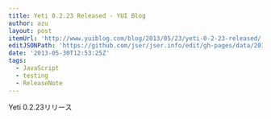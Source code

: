 ```yaml
---
title: Yeti 0.2.23 Released - YUI Blog
author: azu
layout: post
itemUrl: 'http://www.yuiblog.com/blog/2013/05/23/yeti-0-2-23-released/'
editJSONPath: 'https://github.com/jser/jser.info/edit/gh-pages/data/2013/05/index.json'
date: '2013-05-30T12:53:25Z'
tags:
  - JavaScript
  - testing
  - ReleaseNote
---
```

Yeti 0.2.23リリース
